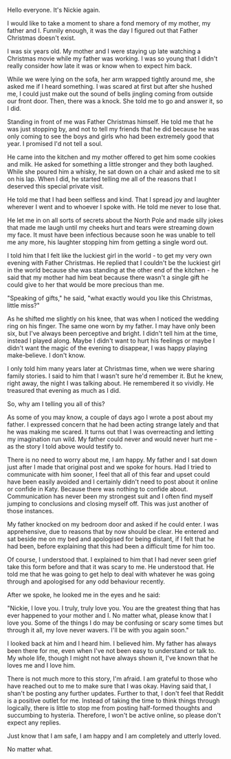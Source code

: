 Hello everyone. It's Nickie again.

I would like to take a moment to share a fond memory of my mother, my father and I. Funnily enough, it was the day I figured out that Father Christmas doesn't exist.

I was six years old. My mother and I were staying up late watching a Christmas movie while my father was working. I was so young that I didn't really consider how late it was or know when to expect him back.

While we were lying on the sofa, her arm wrapped tightly around me, she asked me if I heard something. I was scared at first but after she hushed me, I could just make out the sound of bells jingling coming from outside our front door. Then, there was a knock. She told me to go and answer it, so I did.

Standing in front of me was Father Christmas himself. He told me that he was just stopping by, and not to tell my friends that he did because he was only coming to see the boys and girls who had been extremely good that year. I promised I'd not tell a soul.

He came into the kitchen and my mother offered to get him some cookies and milk. He asked for something a little stronger and they both laughed. While she poured him a whisky, he sat down on a chair and asked me to sit on his lap. When I did, he started telling me all of the reasons that I deserved this special private visit.

He told me that I had been selfless and kind. That I spread joy and laughter wherever I went and to whoever I spoke with. He told me never to lose that.

He let me in on all sorts of secrets about the North Pole and made silly jokes that made me laugh until my cheeks hurt and tears were streaming down my face. It must have been infectious because soon he was unable to tell me any more, his laughter stopping him from getting a single word out. 

I told him that I felt like the luckiest girl in the world - to get my very own evening with Father Christmas. He replied that I couldn't be the luckiest girl in the world because she was standing at the other end of the kitchen - he said that my mother had him beat because there wasn't a single gift he could give to her that would be more precious than me.

"Speaking of gifts," he said, "what exactly would you like this Christmas, little miss?"

As he shifted me slightly on his knee, that was when I noticed the wedding ring on his finger. The same one worn by my father. I may have only been six, but I've always been perceptive and bright. I didn't tell him at the time, instead I played along. Maybe I didn't want to hurt his feelings or maybe I didn't want the magic of the evening to disappear, I was happy playing make-believe. I don't know.

I only told him many years later at Christmas time, when we were sharing family stories. I said to him that I wasn't sure he'd remember it. But he knew, right away, the night I was talking about. He remembered it so vividly. He treasured that evening as much as I did.

So, why am I telling you all of this?

As some of you may know, a couple of days ago I wrote a post about my father. I expressed concern that he had been acting strange lately and that he was making me scared. It turns out that I was overreacting and letting my imagination run wild. My father could never and would never hurt me - as the story I told above would testify to.

There is no need to worry about me, I am happy. My father and I sat down just after I made that original post and we spoke for hours. Had I tried to communicate with him sooner, I feel that all of this fear and upset could have been easily avoided and I certainly didn't need to post about it online or confide in Katy. Because there was nothing to confide about. Communication has never been my strongest suit and I often find myself jumping to conclusions and closing myself off. This was just another of those instances.

My father knocked on my bedroom door and asked if he could enter. I was apprehensive, due to reasons that by now should be clear. He entered and sat beside me on my bed and apologised for being distant, if I felt that he had been, before explaining that this had been a difficult time for him too. 

Of course, I understood that. I explained to him that I had never seen grief take this form before and that it was scary to me. He understood that. He told me that he was going to get help to deal with whatever he was going through and apologised for any odd behaviour recently.

After we spoke, he looked me in the eyes and he said:

"Nickie, I love you. I truly, truly love you. You are the greatest thing that has ever happened to your mother and I. No matter what, please know that I love you. Some of the things I do may be confusing or scary some times but through it all, my love never wavers. I'll be with you again soon."

I looked back at him and I heard him. I believed him. My father has always been there for me, even when I've not been easy to understand or talk to. My whole life, though I might not have always shown it, I've known that he loves me and I love him.

There is not much more to this story, I'm afraid. I am grateful to those who have reached out to me to make sure that I was okay. Having said that, I shan't be posting any further updates. Further to that, I don't feel that Reddit is a positive outlet for me. Instead of taking the time to think things through logically, there is little to stop me from posting half-formed thoughts and succumbing to hysteria. Therefore, I won't be active online, so please don't expect any replies.

Just know that I am safe, I am happy and I am completely and utterly loved.

No matter what.